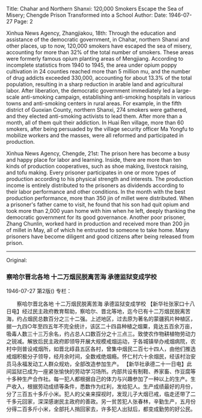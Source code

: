 Title: Chahar and Northern Shanxi: 120,000 Smokers Escape the Sea of Misery; Chengde Prison Transformed into a School
Author:
Date: 1946-07-27
Page: 2

Xinhua News Agency, Zhangjiakou, 18th: Through the education and assistance of the democratic government, in Chahar, northern Shanxi and other places, up to now, 120,000 smokers have escaped the sea of misery, accounting for more than 32% of the total number of smokers. These areas were formerly famous opium planting areas of Mengjiang. According to incomplete statistics from 1940 to 1945, the area under opium poppy cultivation in 24 counties reached more than 5 million mu, and the number of drug addicts exceeded 330,000, accounting for about 13.3% of the total population, resulting in a sharp reduction in arable land and agricultural labor. After liberation, the democratic government immediately led a large-scale anti-smoking campaign, establishing anti-smoking hospitals in various towns and anti-smoking centers in rural areas. For example, in the fifth district of Guoxian County, northern Shanxi, 274 smokers were gathered, and they elected anti-smoking activists to lead them. After more than a month, all of them quit their addiction. In Huai Ren village, more than 60 smokers, after being persuaded by the village security officer Ma Yongfu to mobilize workers and the masses, were all reformed and participated in production.

Xinhua News Agency, Chengde, 21st: The prison here has become a busy and happy place for labor and learning. Inside, there are more than ten kinds of production cooperatives, such as shoe making, livestock raising, and tofu making. Every prisoner participates in one or more types of production according to his physical strength and interests. The production income is entirely distributed to the prisoners as dividends according to their labor performance and other conditions. In the month with the best production performance, more than 350 jin of millet were distributed. When a prisoner's father came to visit, he found that his son had quit opium and took more than 2,000 yuan home with him when he left, deeply thanking the democratic government for its good governance. Another poor prisoner, Zhang Chunlin, worked hard in production and received more than 200 jin of millet in May, all of which he entrusted to someone to take home. Many prisoners have become diligent and good citizens after being released from prison.



<hr /> 

Original: 


### 察哈尔晋北各地  十二万烟民脱离苦海  承德监狱变成学校

1946-07-27
第2版()
专栏：

　　察哈尔晋北各地
    十二万烟民脱离苦海
    承德监狱变成学校
    【新华社张家口十八日电】经过民主政府教育帮助，察哈尔、晋北等地，迄今已有十二万烟民脱离苦海，约占烟民总数百分之三十二强。上述地区，过去原为著名的蒙疆鸦片种植区，据一九四○年至四五年不完全统计，该区二十四县种植之烟粟，竟达五百余万亩，吸毒人数三十三万余名，约占总人口数百分之十三点三。致使农作物耕植物劳动力之锐减。解放后民主政府即领导开展大规模戒烟运动，于各城镇举办戒烟病院，农村中则普设戒烟所，如晋北崞县五区各村，曾集中烟民二百七十四人，由他们推选戒烟积极分子领导，经月余时间，全数戒绝烟瘾。怀仁村六十余烟民，经该村治安员马永福发动工人群众规劝，全部改造参加生产。
    【新华社承德二十一日电】此间监狱已成为一座紧张愉快的劳动学习场所。内部共设有制鞋、养家畜、作豆腐等十多种生产合作社。每一犯人都根据自己的体力与兴趣参加了一种以上的生产。生产收入，根据劳动成绩等条件，悉数作为红利，发给犯人。生产成绩最好的月份，分了三百五十多斤小米。犯人的父亲来探视时，发现儿子大烟已戒，临走还带了二千多元回家，深深感谢民主政府的善政。另一贫苦犯人张春林，辛勤生产，五月份分得二百多斤小米，全部托人捎回家去，许多犯人出狱后，都变成勤劳的好公民。
